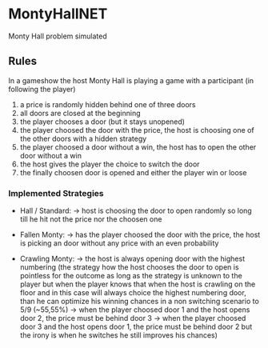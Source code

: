 # MontyHallNET
Monty Hall problem simulated

## Rules
In a gameshow the host Monty Hall is playing a game with a participant (in following the player)
1. a price is randomly hidden behind one of three doors
2. all doors are closed at the beginning
3. the player chooses a door (but it stays unopened)
4. the player choosed the door with the price, the host is choosing one of the other doors with a hidden strategy
5. the player choosed a door without a win, the host has to open the other door without a win
6. the host gives the player the choice to switch the door
7. the finally choosen door is opened and either the player win or loose

### Implemented Strategies 
* Hall / Standard:
-> host is choosing the door to open randomly so long till he hit not the price nor the choosen one

* Fallen Monty:
-> has the player choosed the door with the price, the host is picking an door without any price with an even probability

* Crawling Monty:
-> the host is always opening door with the highest numbering
(the strategy how the host chooses the door to open is pointless for the outcome as long as the strategy is unknown to the player but when the player knows that when the host is crawling on the floor and in this case will always choice the highest numbering door, than he can optimize his winning chances in a non switching scenario to 5/9 (~55,55%)
	-> when the player choosed door 1 and the host opens door 2, the price must be behind door 3
	-> when the player choosed door 3 and the host opens door 1, the price must be behind door 2
but the irony is when he switches he still improves his chances)
